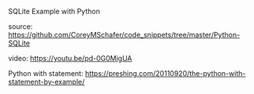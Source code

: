 SQLite Example with Python

source: https://github.com/CoreyMSchafer/code_snippets/tree/master/Python-SQLite

video: https://youtu.be/pd-0G0MigUA

Python with statement: https://preshing.com/20110920/the-python-with-statement-by-example/
